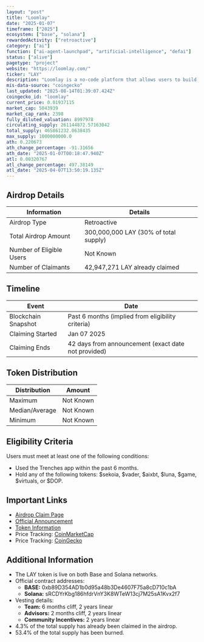 ```yaml
---
layout: "post"
title: "Loomlay"
date: "2025-01-07"
timeframe: ["2025"]
ecosystem: ["base", "solana"]
rewardedActivity: ["retroactive"]
category: ["ai"]
function: ["ai-agent-launchpad", "artificial-intelligence", "defai"]
status: ["alive"]
pagetype: "project"
website: "https://loomlay.com/"
ticker: "LAY"
description: "Loomlay is a no-code platform that allows users to build, launch, and connect autonomous AI agents for collaboration."
mis-data-source: "coingecko"
last_updated: "2025-08-14T01:39:07.424Z"
coingecko_id: "loomlay"
current_price: 0.01937115
market_cap: 5043939
market_cap_rank: 2398
fully_diluted_valuation: 8997978
circulating_supply: 261144872.57163042
total_supply: 465861232.0638435
max_supply: 1000000000.0
ath: 0.220673
ath_change_percentage: -91.31656
ath_date: "2025-01-07T00:18:47.940Z"
atl: 0.00320767
atl_change_percentage: 497.38149
atl_date: "2025-04-07T13:50:19.135Z"
---
```


## Airdrop Details

| Information              | Details                               |
| ------------------------ | ------------------------------------- |
| Airdrop Type             | Retroactive                         |
| Total Airdrop Amount     | 300,000,000 LAY (30% of total supply) |
| Number of Eligible Users | Not Known                             |
| Number of Claimants      | 42,947,271 LAY already claimed        |

## Timeline

| Event               | Date                                                |
| ------------------- | --------------------------------------------------- |
| Blockchain Snapshot | Past 6 months (implied from eligibility criteria)   |
| Claiming Started    | Jan 07 2025                                         |
| Claiming Ends       | 42 days from announcement (exact date not provided) |

## Token Distribution

| Distribution   | Amount    |
| -------------- | --------- |
| Maximum        | Not Known |
| Median/Average | Not Known |
| Minimum        | Not Known |

## Eligibility Criteria

Users must meet at least one of the following conditions:

- Used the Trenches app within the past 6 months.
- Hold any of the following tokens: $sekoia, $vader, $aixbt, $luna, $game, $virtuals, or $DOP.

## Important Links

- [Airdrop Claim Page](http://loomlay.com/claim)
- [Official Announcement](https://x.com/loomlayai/status/1874065758080180269)
- [Token Information](https://dev.loomlay.com/tokens/lay-token)
- Price Tracking: [CoinMarketCap](https://coinmarketcap.com/currencies/loomlay)
- Price Tracking: [CoinGecko](https://www.coingecko.com/en/coins/loomlay)

## Additional Information

- The LAY token is live on both Base and Solana networks.
- Official contract addresses:
  - **BASE:** 0xb89D354AD1b0d95a48b3De4607F75a8cD710c1bA
  - **Solana:** sRCDYrKbg186hfdrVnY3K8WTeW13cj7M25sA1Kvx2f7
- Vesting details:
  - **Team:** 6 months cliff, 2 years linear
  - **Advisors:** 2 months cliff, 2 years linear
  - **Community Incentives:** 2 years linear
- 4.3% of the total supply has already been claimed in the airdrop.
- 53.4% of the total supply has been burned.